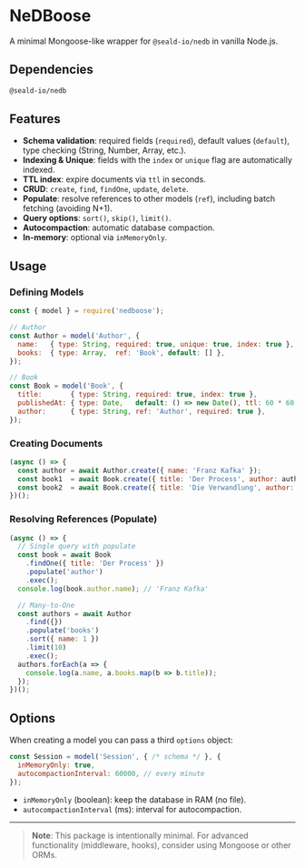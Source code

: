 # NeDBoose

A minimal Mongoose-like wrapper for `@seald-io/nedb` in vanilla Node.js.

## Dependencies

```bash
@seald-io/nedb
```

## Features

* **Schema validation**: required fields (`required`), default values (`default`), type checking (String, Number, Array, etc.).
* **Indexing & Unique**: fields with the `index` or `unique` flag are automatically indexed.
* **TTL index**: expire documents via `ttl` in seconds.
* **CRUD**: `create`, `find`, `findOne`, `update`, `delete`.
* **Populate**: resolve references to other models (`ref`), including batch fetching (avoiding N+1).
* **Query options**: `sort()`, `skip()`, `limit()`.
* **Autocompaction**: automatic database compaction.
* **In-memory**: optional via `inMemoryOnly`.

## Usage

### Defining Models

```js
const { model } = require('nedboose');

// Author
const Author = model('Author', {
  name:   { type: String, required: true, unique: true, index: true },
  books:  { type: Array,  ref: 'Book', default: [] },
});

// Book
const Book = model('Book', {
  title:       { type: String, required: true, index: true },
  publishedAt: { type: Date,   default: () => new Date(), ttl: 60 * 60 * 24 * 30 }, // 30 days
  author:      { type: String, ref: 'Author', required: true },
});
```

### Creating Documents

```js
(async () => {
  const author = await Author.create({ name: 'Franz Kafka' });
  const book1  = await Book.create({ title: 'Der Process', author: author._id });
  const book2  = await Book.create({ title: 'Die Verwandlung', author: author._id });
})();
```

### Resolving References (Populate)

```js
(async () => {
  // Single query with populate
  const book = await Book
    .findOne({ title: 'Der Process' })
    .populate('author')
    .exec();
  console.log(book.author.name); // 'Franz Kafka'

  // Many-to-One
  const authors = await Author
    .find({})
    .populate('books')
    .sort({ name: 1 })
    .limit(10)
    .exec();
  authors.forEach(a => {
    console.log(a.name, a.books.map(b => b.title));
  });
})();
```

## Options

When creating a model you can pass a third `options` object:

```js
const Session = model('Session', { /* schema */ }, {
  inMemoryOnly: true,
  autocompactionInterval: 60000, // every minute
});
```

* `inMemoryOnly` (boolean): keep the database in RAM (no file).
* `autocompactionInterval` (ms): interval for autocompaction.

---

> **Note**: This package is intentionally minimal. For advanced functionality (middleware, hooks), consider using Mongoose or other ORMs.
